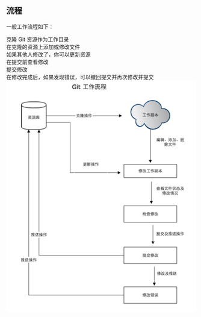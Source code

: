 ##  流程

一般工作流程如下：

克隆 Git 资源作为工作目录\
在克隆的资源上添加或修改文件\
如果其他人修改了，你可以更新资源\
在提交前查看修改\
提交修改\
在修改完成后，如果发现错误，可以撤回提交并再次修改并提交\
![images](https://github.com/lddatabase/bigdata_recording/blob/6bf2c7e66e7bf344dc465834e0c2e96fb6936421/images/git%E5%B7%A5%E4%BD%9C%E6%B5%81%E7%A8%8B.png)
